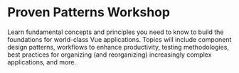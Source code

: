 # Proven Patterns Workshop

Learn fundamental concepts and principles you need to know to build the foundations for world-class Vue applications. Topics will include component design patterns, workflows to enhance productivity, testing methodologies, best practices for organizing (and reorganizing) increasingly complex applications, and more.
